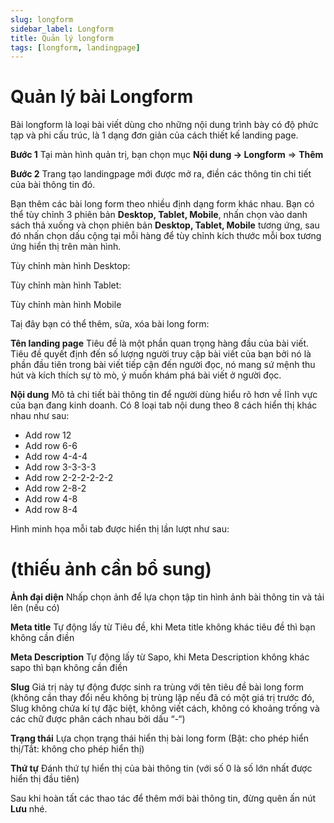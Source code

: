 ```yaml
---
slug: longform
sidebar_label: Longform
title: Quản lý longform
tags: [longform, landingpage]
---
```

# Quản lý bài Longform
Bài longform là loại bài viết dùng cho những nội dung trình bày có độ phức tạp và phi cấu trúc, là 1 dạng đơn giản của cách thiết kế landing page.

**Bước 1** Tại màn hình quản trị, bạn chọn mục **Nội dung -> Longform** => **Thêm**

**Bước 2** Trang tạo landingpage mới được mở ra, điền các thông tin chi tiết của bài thông tin đó.

Bạn thêm các bài long form theo nhiều định dạng form khác nhau. Bạn có thể tùy chỉnh 3 phiên bản **Desktop, Tablet, Mobile**, nhấn chọn vào danh sách thả xuống và chọn phiên bản **Desktop, Tablet, Mobile** tương ứng, sau đó nhấn chọn dấu cộng tại mỗi hàng để tùy chỉnh kích thước mỗi box tương ứng hiển thị trên màn hình.

Tùy chỉnh màn hình Desktop:

Tùy chỉnh màn hình Tablet:

Tùy chỉnh màn hình Mobile

Taị đây bạn có thể thêm, sửa, xóa bài long form:

**Tên landing page** Tiêu đề là một phần quan trọng hàng đầu của bài viết. Tiêu đề quyết định đến số lượng người truy cập bài viết của bạn bởi nó là phần đầu tiên trong bài viết tiếp cận đến người đọc, nó mang sứ mệnh thu hút và kích thích sự tò mò, ý muốn khám phá bài viết ở người đọc.

**Nội dung** Mô tả chi tiết bài thông tin để người dùng hiểu rõ hơn về lĩnh vực của bạn đang kinh doanh. Có 8 loại tab nội dung theo 8 cách hiển thị khác nhau như sau:

*   Add row 12
*   Add row 6-6
*   Add row 4-4-4
*   Add row 3-3-3-3
*   Add row 2-2-2-2-2-2
*   Add row 2-8-2
*   Add row 4-8
*   Add row 8-4

Hình minh họa mỗi tab được hiển thị lần lượt như sau:

# (thiếu ảnh cần bổ sung)

**Ảnh đại diện** Nhấp chọn ảnh để lựa chọn tập tin hình ảnh bài thông tin và tải lên (nếu có)

**Meta title** Tự động lấy từ Tiêu đề, khi Meta title không khác tiêu đề thì bạn không cần điền

**Meta Description** Tự động lấy từ Sapo, khi Meta Description không khác sapo thì bạn không cần điền

**Slug** Giá trị này tự động được sinh ra trùng với tên tiêu đề bài long form (không cần thay đổi nếu không bị trùng lặp nếu đã có một giá trị trước đó, Slug không chứa kí tự đặc biệt, không viết cách, không có khoảng trống và các chữ được phân cách nhau bởi dấu “-“)

**Trạng thái** Lựa chọn trạng thái hiển thị bài long form (Bật: cho phép hiển thị/Tắt: không cho phép hiển thị)

**Thứ tự** Đánh thứ tự hiển thị của bài thông tin (với số 0 là số lớn nhất được hiển thị đầu tiên)

Sau khi hoàn tất các thao tác để thêm mới bài thông tin, đừng quên ấn nút **Lưu** nhé.
